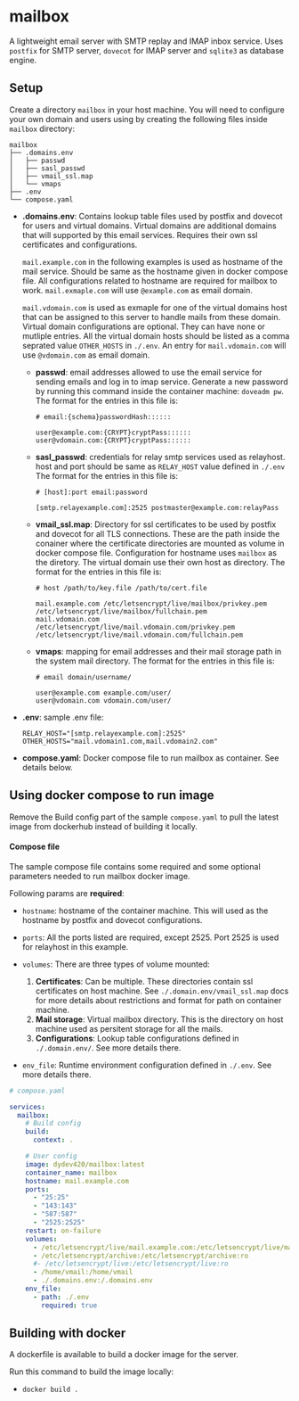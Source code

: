 # mailbox

A lightweight email server with SMTP replay and IMAP inbox service. Uses `postfix` for SMTP server, `dovecot` for IMAP server and `sqlite3` as database engine.

## Setup
Create a directory `mailbox` in your host machine. You will need to configure your own domain and users using by creating the following files inside `mailbox` directory:

```
mailbox
├── .domains.env
│   ├── passwd
│   ├── sasl_passwd
│   ├── vmail_ssl.map
│   └── vmaps
├── .env
└── compose.yaml
```
- **.domains.env**: Contains lookup table files used by postfix and dovecot for users and virtual domains.
  Virtual domains are additional domains that will supported by this email services. Requires their own ssl certificates and configurations.

  `mail.example.com` in the following examples is used as hostname of the mail service. Should be same as the hostname given in docker compose file.
  All configurations related to hostname are required for mailbox to work.
  `mail.exmaple.com` will use `@example.com` as email domain.
  
  `mail.vdomain.com` is used as exmaple for one of the virtual domains host that can be assigned to this server to handle mails from these domain.
  Virtual domain configurations are optional. They can have none or mutliple entries. All the virtual domain hosts should be listed as a comma seprated value `OTHER_HOSTS` in `./.env`.
  An entry for `mail.vdomain.com` will use `@vdomain.com` as email domain.

  - **passwd**: email addresses allowed to use the email service for sending emails and log in to imap service.
    Generate a new password by running this command inside the container machine: `doveadm pw`.
    The format for the entries in this file is:
    ```plaintext
    # email:{schema}passwordHash::::::
    
    user@example.com:{CRYPT}cryptPass::::::
    user@vdomain.com:{CRYPT}cryptPass::::::
    ```
    
  - **sasl_passwd**: credentials for relay smtp services used as relayhost. host and port should be same as `RELAY_HOST` value defined in `./.env` 
    The format for the entries in this file is:
    ```plaintext
    # [host]:port email:password
    
    [smtp.relayexample.com]:2525 postmaster@example.com:relayPass
    ```  

  - **vmail_ssl.map**: Directory for ssl certificates to be used by postfix and dovecot for all TLS connections.
    These are the path inside the conainer where the certificate directories are mounted as volume in docker compose file.
    Configuration for hostname uses `mailbox` as the diretory. The virtual domain use their own host as directory. 
    The format for the entries in this file is:
    ```plaintext
    # host /path/to/key.file /path/to/cert.file
    
    mail.example.com /etc/letsencrypt/live/mailbox/privkey.pem /etc/letsencrypt/live/mailbox/fullchain.pem
    mail.vdomain.com /etc/letsencrypt/live/mail.vdomain.com/privkey.pem /etc/letsencrypt/live/mail.vdomain.com/fullchain.pem
    ```  

  - **vmaps**: mapping for email addresses and their mail storage path in the system mail directory.
    The format for the entries in this file is:
    ```plaintext
    # email domain/username/
    
    user@example.com example.com/user/
    user@vdomain.com vdomain.com/user/
    ```

- **.env**: sample .env file:
  ```plaintext
  RELAY_HOST="[smtp.relayexample.com]:2525"
  OTHER_HOSTS="mail.vdomain1.com,mail.vdomain2.com"
  ```

- **compose.yaml**: Docker compose file to run mailbox as container. See details below.
  
## Using docker compose to run image

Remove the Build config part of the sample `compose.yaml` to pull the latest image from dockerhub instead of building it locally.

#### Compose file
The sample compose file contains some required and some optional parameters needed to run mailbox docker image.

Following params are **required**:
  - `hostname`: hostname of the container machine. This will used as the hostname by postfix and dovecot configurations.
 
  - `ports`: All the ports listed are required, except 2525. Port 2525 is used for relayhost in this example.
 
  - `volumes`: There are three types of volume mounted:
    1. **Certificates**: Can be multiple. These directories contain ssl certificates on host machine. See `./.domain.env/vmail_ssl.map` docs for more details about restrictions and format for path on container machine.
    2. **Mail storage**: Virtual mailbox directory. This is the directory on host machine used as persitent storage for all the mails.
    2. **Configurations**: Lookup table configurations defined in `./.domain.env/`. See more details there.

  - `env_file`: Runtime environment configuration defined in `./.env`. See more details there.

```yaml
# compose.yaml

services:
  mailbox:
    # Build config    
    build: 
      context: .

    # User config
    image: dydev420/mailbox:latest
    container_name: mailbox
    hostname: mail.example.com
    ports:
      - "25:25"
      - "143:143"
      - "587:587"
      - "2525:2525"
    restart: on-failure
    volumes:
      - /etc/letsencrypt/live/mail.example.com:/etc/letsencrypt/live/mailbox:ro
      - /etc/letsencrypt/archive:/etc/letsencrypt/archive:ro
      #- /etc/letsencrypt/live:/etc/letsencrypt/live:ro
      - /home/vmail:/home/vmail
      - ./.domains.env:/.domains.env
    env_file:
      - path: ./.env
        required: true
```

## Building with docker
A dockerfile is available to build a docker image for the server.

Run this command to build the image locally: 
  - `docker build .`

